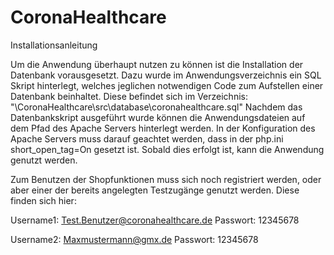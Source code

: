 # CoronaHealthcare



Installationsanleitung


Um die Anwendung überhaupt nutzen zu können ist die Installation der Datenbank vorausgesetzt.
Dazu wurde im Anwendungsverzeichnis ein SQL Skript hinterlegt, welches jeglichen notwendigen Code
zum Aufstellen einer Datenbank beinhaltet. 
Diese befindet sich im Verzeichnis: "\CoronaHealthcare\src\database\coronahealthcare.sql"
Nachdem das Datenbankskript ausgeführt wurde können die Anwendungsdateien auf dem Pfad des
Apache Servers hinterlegt werden. In der Konfiguration des Apache Servers muss darauf geachtet werden, dass in der php.ini short_open_tag=On gesetzt ist.
Sobald dies erfolgt ist, kann die Anwendung genutzt werden.

Zum Benutzen der Shopfunktionen muss sich noch registriert werden, oder aber einer der bereits
angelegten Testzugänge genutzt werden. Diese finden sich hier:

Username1: Test.Benutzer@coronahealthcare.de
Passwort: 12345678

Username2: Maxmustermann@gmx.de
Passwort: 12345678

